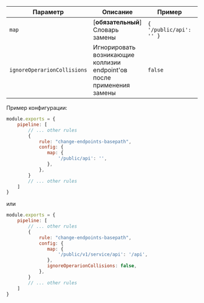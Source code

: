 | Параметр    | Описание                                                              | Пример                  | Типизация                | Дефолтное |
| -------- |-----------------------------------------------------------------------|-------------------------|--------------------------|-----------|
| `map`  | [**обязательный**] Словарь замены                                     | `{ '/public/api': '' }` | `Record<string, string>` | `{}`      |
| `ignoreOperarionCollisions`  | Игнорировать возникающие коллизии endpoint'ов после применения замены | `false`                 | `boolean`                | `false`        |


Пример конфигурации:

```js
module.exports = {
    pipeline: [
        // ... other rules
        {
            rule: "change-endpoints-basepath",
            config: {
               map: { 
                   '/public/api': '',
               },
            },
        }
        // ... other rules
    ]
}
```

или

```js
module.exports = {
    pipeline: [
        // ... other rules
        {
            rule: "change-endpoints-basepath",
            config: {
               map: { 
                   '/public/v1/service/api': '/api',
               }, 
               ignoreOperarionCollisions: false,
            },
        }
        // ... other rules
    ]
}
```
               

